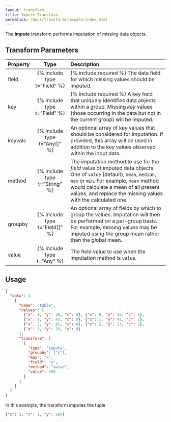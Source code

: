 ```yaml
---
layout: transform
title: Impute Transform
permalink: /docs/transforms/impute/index.html
---
```


The **impute** transform performs imputation of missing data objects.

## Transform Parameters

| Property            | Type                           | Description   |
| :------------------ | :----------------------------: | :------------ |
| field               | {% include type t="Field" %}   | {% include required %} The data field for which missing values should be imputed.|
| key                 | {% include type t="Field" %}   | {% include required %} A key field that uniquely identifies data objects within a group. Missing _key_ values (those occurring in the data but not in the current group) will be imputed.|
| keyvals             | {% include type t="Any[]" %}   | An optional array of key values that should be considered for imputation. If provided, this array will be used in addition to the key values observed within the input data.|
| method              | {% include type t="String" %}  | The imputation method to use for the _field_ value of imputed data objects. One of `value` (default), `mean`, `median`, `max` or `min`. For example, `mean` method would calculate a mean of all present values, and replace the missing values with the calculated one. |
| groupby             | {% include type t="Field[]" %} | An optional array of fields by which to group the values. Imputation will then be performed on a per-group basis. For example, missing values may be imputed using the group mean rather than the global mean.|
| value               | {% include type t="Any" %}     | The field value to use when the imputation method is `value`.|

## Usage

```json
{
  "data": [
    {
      "name": "table",
      "values": [
        {"x": 0, "y": 28, "c": 0}, {"x": 0, "y": 55, "c": 1},
        {"x": 1, "y": 43, "c": 0}, {"x": 1, "y": 91, "c": 1},
        {"x": 2, "y": 81, "c": 0}, {"x": 2, "y": 53, "c": 1},
        {"x": 3, "y": 19, "c": 0}
      ],
      "transform": [
        {
          "type": "impute",
          "groupby": ["c"],
          "key": "x",
          "field": "y",
          "method": "value",
          "value": 500
        }
      ]
    }
  ]
}
```

In this example, the transform imputes the tuple

```json
{"x": 3, "c": 1, "y": 500}
```
